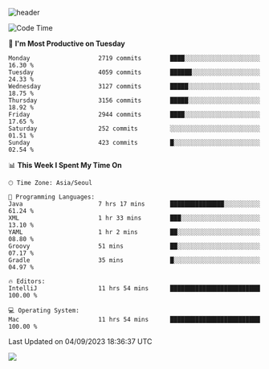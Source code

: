 ![header](https://capsule-render.vercel.app/api?type=Egg&color=timeAuto&height=300&section=header&text=PoPo&fontSize=90&animation=fadeIn)

  <!--START_SECTION:waka-->
![Code Time](http://img.shields.io/badge/Code%20Time-1%2C149%20hrs%2014%20mins-blue)

📅 **I'm Most Productive on Tuesday** 

```text
Monday                   2719 commits        ████░░░░░░░░░░░░░░░░░░░░░   16.30 % 
Tuesday                  4059 commits        ██████░░░░░░░░░░░░░░░░░░░   24.33 % 
Wednesday                3127 commits        █████░░░░░░░░░░░░░░░░░░░░   18.75 % 
Thursday                 3156 commits        █████░░░░░░░░░░░░░░░░░░░░   18.92 % 
Friday                   2944 commits        ████░░░░░░░░░░░░░░░░░░░░░   17.65 % 
Saturday                 252 commits         ░░░░░░░░░░░░░░░░░░░░░░░░░   01.51 % 
Sunday                   423 commits         █░░░░░░░░░░░░░░░░░░░░░░░░   02.54 % 
```


📊 **This Week I Spent My Time On** 

```text
🕑︎ Time Zone: Asia/Seoul

💬 Programming Languages: 
Java                     7 hrs 17 mins       ███████████████░░░░░░░░░░   61.24 % 
XML                      1 hr 33 mins        ███░░░░░░░░░░░░░░░░░░░░░░   13.10 % 
YAML                     1 hr 2 mins         ██░░░░░░░░░░░░░░░░░░░░░░░   08.80 % 
Groovy                   51 mins             ██░░░░░░░░░░░░░░░░░░░░░░░   07.17 % 
Gradle                   35 mins             █░░░░░░░░░░░░░░░░░░░░░░░░   04.97 % 

🔥 Editors: 
IntelliJ                 11 hrs 54 mins      █████████████████████████   100.00 % 

💻 Operating System: 
Mac                      11 hrs 54 mins      █████████████████████████   100.00 % 
```


 Last Updated on 04/09/2023 18:36:37 UTC
<!--END_SECTION:waka-->



<img src="https://capsule-render.vercel.app/api?type=Egg&color=timeAuto&height=300&section=footer&text=PoPo&fontSize=90&animation=fadeIn&reversal=true" />
